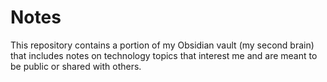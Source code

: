# Notes

This repository contains a portion of my Obsidian vault (my second brain) that includes notes on technology topics that interest me and are meant to be public or shared with others.